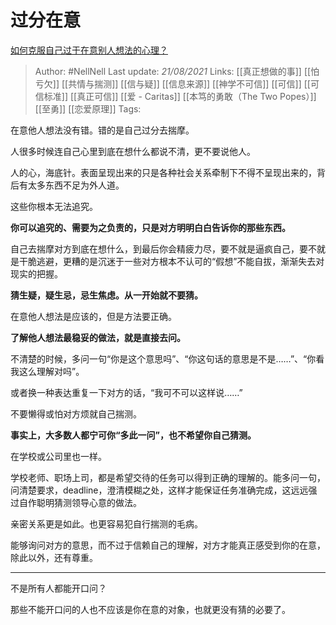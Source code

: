 # 过分在意
[如何克服自己过于在意别人想法的心理？](https://www.zhihu.com/question/20767147/answer/1875698064)

> Author: #NellNell 
Last update: *21/08/2021* 
Links: [[真正想做的事]] [[怕亏欠]] [[共情与揣测]] [[信与疑]] [[信息来源]] [[神学不可信]] [[可信]] [[可信标准]] [[真正可信]] [[爱 - Caritas]] [[本笃的勇敢（The Two Popes）]] [[至勇]] [[恋爱原理]]
Tags:   


  

在意他人想法没有错。错的是自己过分去揣摩。

人很多时候连自己心里到底在想什么都说不清，更不要说他人。

人的心，海底针。表面呈现出来的只是各种社会关系牵制下不得不呈现出来的，背后有太多东西不足为外人道。

这些你根本无法追究。

**你可以追究的、需要为之负责的，只是对方明明白白告诉你的那些东西。**

自己去揣摩对方到底在想什么，到最后你会精疲力尽，要不就是逼疯自己，要不就是干脆逃避，更糟的是沉迷于一些对方根本不认可的“假想”不能自拔，渐渐失去对现实的把握。

**猜生疑，疑生忌，忌生焦虑。从一开始就不要猜。**

在意他人想法是应该的，但是方法要正确。

**了解他人想法最稳妥的做法，就是直接去问。**

不清楚的时候，多问一句“你是这个意思吗”、“你这句话的意思是不是……”、“你看我这么理解对吗”。

或者换一种表达重复一下对方的话，“我可不可以这样说……”

不要懒得或怕对方烦就自己揣测。

**事实上，大多数人都宁可你“多此一问”，也不希望你自己猜测。**

在学校或公司里也一样。

学校老师、职场上司，都是希望交待的任务可以得到正确的理解的。能多问一句，问清楚要求，deadline，澄清模糊之处，这样才能保证任务准确完成，这远远强过自作聪明猜测领导心意的做法。

亲密关系更是如此。也更容易犯自行揣测的毛病。

能够询问对方的意思，而不过于信赖自己的理解，对方才能真正感受到你的在意，除此以外，还有尊重。

---

不是所有人都能开口问？

那些不能开口问的人也不应该是你在意的对象，也就更没有猜的必要了。
